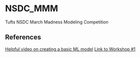 # NSDC_MMM
Tufts NSDC March Madness Modeling Competition

## References
[Helpful video on creating a basic ML model](https://youtu.be/7eh4d6sabA0)
[Link to Workshop #1](https://www.canva.com/design/DAFb98k0Pcc/Iv-Otj6qDW_Asr1tH-6iIQ/view?utm_content=DAFb98k0Pcc&utm_campaign=designshare&utm_medium=link2&utm_source=sharebutton)
